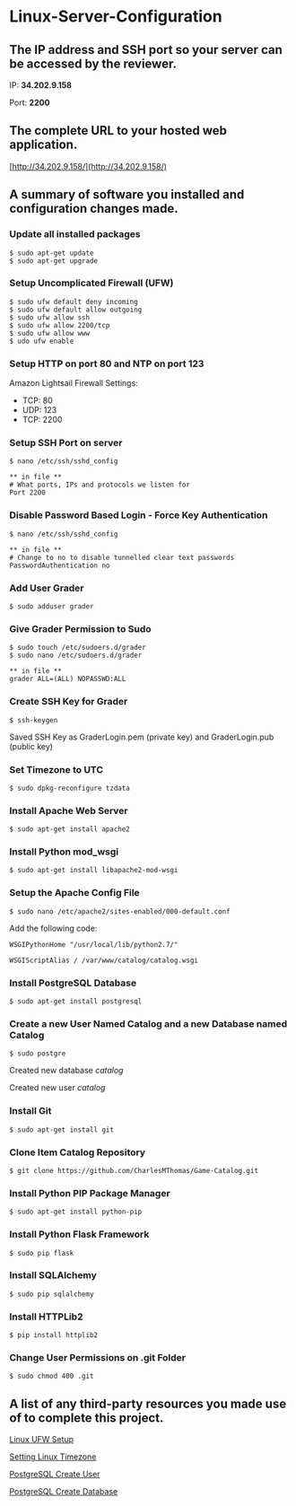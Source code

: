 # Linux-Server-Configuration

## The IP address and SSH port so your server can be accessed by the reviewer.

IP: **34.202.9.158**

Port: **2200**

## The complete URL to your hosted web application.
[http://34.202.9.158/](http://34.202.9.158/)

## A summary of software you installed and configuration changes made.

### Update all installed packages
```
$ sudo apt-get update
$ sudo apt-get upgrade
```

### Setup Uncomplicated Firewall (UFW)
```
$ sudo ufw default deny incoming
$ sudo ufw default allow outgoing
$ sudo ufw allow ssh
$ sudo ufw allow 2200/tcp
$ sudo ufw allow www
$ udo ufw enable
```
### Setup HTTP on port 80 and NTP on port 123

Amazon Lightsail Firewall Settings:

* TCP: 80
* UDP: 123	
* TCP: 2200

### Setup SSH Port on server

``` 
$ nano /etc/ssh/sshd_config

** in file **
# What ports, IPs and protocols we listen for
Port 2200
```

### Disable Password Based Login - Force Key Authentication

``` 
$ nano /etc/ssh/sshd_config

** in file **
# Change to no to disable tunnelled clear text passwords
PasswordAuthentication no
```
### Add User Grader

`$ sudo adduser grader`

### Give Grader Permission to Sudo

``` 
$ sudo touch /etc/sudoers.d/grader
$ sudo nano /etc/sudoers.d/grader

** in file **
grader ALL=(ALL) NOPASSWD:ALL
```

### Create SSH Key for Grader

`$ ssh-keygen`

Saved SSH Key as GraderLogin.pem (private key) and GraderLogin.pub (public key)

### Set Timezone to UTC

`$ sudo dpkg-reconfigure tzdata`

### Install Apache Web Server

`$ sudo apt-get install apache2`

### Install Python mod_wsgi

`$ sudo apt-get install libapache2-mod-wsgi`

### Setup the Apache Config File

`$ sudo nano /etc/apache2/sites-enabled/000-default.conf`

Add the following code:

```
WSGIPythonHome "/usr/local/lib/python2.7/"

WSGIScriptAlias / /var/www/catalog/catalog.wsgi
```

### Install PostgreSQL Database

`$ sudo apt-get install postgresql`

### Create a new User Named Catalog and a new Database named Catalog

`$ sudo postgre`

Created new database _catalog_

Created new user _catalog_

### Install Git

`$ sudo apt-get install git`

### Clone Item Catalog Repository

`$ git clone https://github.com/CharlesMThomas/Game-Catalog.git`


### Install Python PIP Package Manager

`$ sudo apt-get install python-pip`

### Install Python Flask Framework

`$ sudo pip flask`

### Install SQLAlchemy

`$ sudo pip sqlalchemy`

### Install HTTPLib2

`$ pip install httplib2`

### Change User Permissions on .git Folder

`$ sudo chmod 400 .git`


## A list of any third-party resources you made use of to complete this project.

[Linux UFW Setup](https://www.digitalocean.com/community/tutorials/how-to-setup-a-firewall-with-ufw-on-an-ubuntu-and-debian-cloud-server)

[Setting Linux Timezone](https://askubuntu.com/questions/323131/setting-timezone-from-terminal)

[PostgreSQL Create User](https://www.postgresql.org/docs/9.6/static/app-createuser.html)

[PostgreSQL Create Database](https://www.postgresql.org/docs/9.6/static/sql-createdatabase.html)

